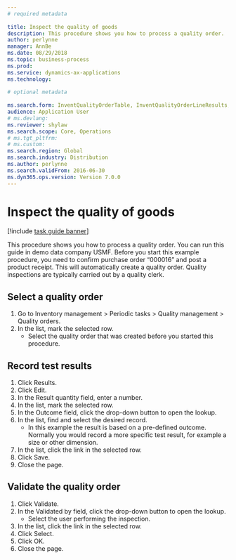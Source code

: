 ```yaml
--- 
# required metadata 
 
title: Inspect the quality of goods
description: This procedure shows you how to process a quality order. 
author: perlynne
manager: AnnBe 
ms.date: 08/29/2018
ms.topic: business-process 
ms.prod:  
ms.service: dynamics-ax-applications 
ms.technology:  
 
# optional metadata 
 
ms.search.form: InventQualityOrderTable, InventQualityOrderLineResults, HcmWorkerLookUp   
audience: Application User 
# ms.devlang:  
ms.reviewer: shylaw
ms.search.scope: Core, Operations 
# ms.tgt_pltfrm:  
# ms.custom:  
ms.search.region: Global
ms.search.industry: Distribution
ms.author: perlynne
ms.search.validFrom: 2016-06-30 
ms.dyn365.ops.version: Version 7.0.0 
---
```

# Inspect the quality of goods

[!include [task guide banner](../../includes/task-guide-banner.md)]

This procedure shows you how to process a quality order. You can run this guide in demo data company USMF. Before you start this example procedure, you need to confirm purchase order “000016” and post a product receipt. This will automatically create a quality order. Quality inspections are typically carried out by a quality clerk.


## Select a quality order
1. Go to Inventory management > Periodic tasks > Quality management > Quality orders.
2. In the list, mark the selected row.
    * Select the quality order that was created before you started this procedure.  

## Record test results
1. Click Results.
2. Click Edit.
3. In the Result quantity field, enter a number.
4. In the list, mark the selected row.
5. In the Outcome field, click the drop-down button to open the lookup.
6. In the list, find and select the desired record.
    * In this example the result is based on a pre-defined outcome. Normally you would record a more specific test result, for example a size or other dimension.  
7. In the list, click the link in the selected row.
8. Click Save.
9. Close the page.

## Validate the quality order
1. Click Validate.
2. In the Validated by field, click the drop-down button to open the lookup.
    * Select the user performing the inspection.  
3. In the list, click the link in the selected row.
4. Click Select.
5. Click OK.
6. Close the page.

